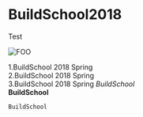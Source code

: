 # BuildSchool2018
Test




![FOO](https://encrypted-tbn0.gstatic.com/images?q=tbn:ANd9GcQBH4JpkISN3e7c5omfqSoVSfgdNHR_5O4RTGUY56zNwUd6SW0y "Scence")

1.BuildSchool 2018 Spring  
2.BuildSchool 2018 Spring  
3.BuildSchool 2018 Spring
*BuildSchool*  
**BuildSchool**  
    
    BuildSchool
